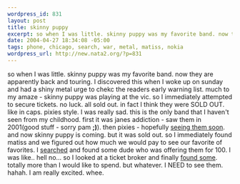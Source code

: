 ```yaml
--- 
wordpress_id: 831
layout: post
title: skinny puppy
excerpt: so when I was little. skinny puppy was my favorite band. now they are apparently back and touring. I discovered this when I woke up on sunday and had a shiny metal urge to chekc the readers early warning list. much to my amaze - skinny puppy was playing at the vic. so I immediately attempted to secure tickets. no luck. all sold out. in fact I think they were SOLD OUT. like in caps. pixies style. ...
date: 2004-04-27 18:34:08 -05:00
tags: phone, chicago, search, war, metal, matiss, nokia
wordpress_url: http://new.nata2.org/?p=831
---
```

so when I was little. skinny puppy was my favorite band. now they are apparently back and touring. I discovered this when I woke up on sunday and had a shiny metal urge to chekc the readers early warning list. much to my amaze - skinny puppy was playing at the vic. so I immediately attempted to secure tickets. no luck. all sold out. in fact I think they were SOLD OUT. like in caps. pixies style. I was really sad. this is the only  band that I haven't seen from my childhood. first it was janes addiction - saw them in 2001(good stuff - sorry pam <b>;)</b>). then pixies - hopefully <a href="http://www.nata2.info/?path=pictures%2Fmisc%2Fphone_camera%2Fphotolog&amp;img=1082691247-Nokia6600(469).jpg">seeing them soon</a>. and now skinny puppy is coming. but it was sold out. so I immediately found matiss and we figured out how much we would pay to see our favorite of favorites. I <a href="http://chicago.craigslist.org/tix/29718513.html">searched</a> and found some dude who was offering them for 100. I was like.. hell no... so I looked at a ticket broker and finally <a href="http://www.goldcoasttickets.com/LiveTicketDetail.asp?EventID=286309">found some</a>. totally more than I would like to spend. but whatever. I NEED to see them. hahah. I am really excited. whee. 
